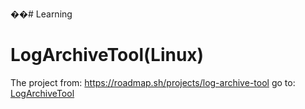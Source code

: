 ��#   L e a r n i n g 
 



# LogArchiveTool(Linux)
The project from: https://roadmap.sh/projects/log-archive-tool
go to: [LogArchiveTool](https://github.com/mAtwAe/Learning/tree/main/devops/LogArchiveTool)
